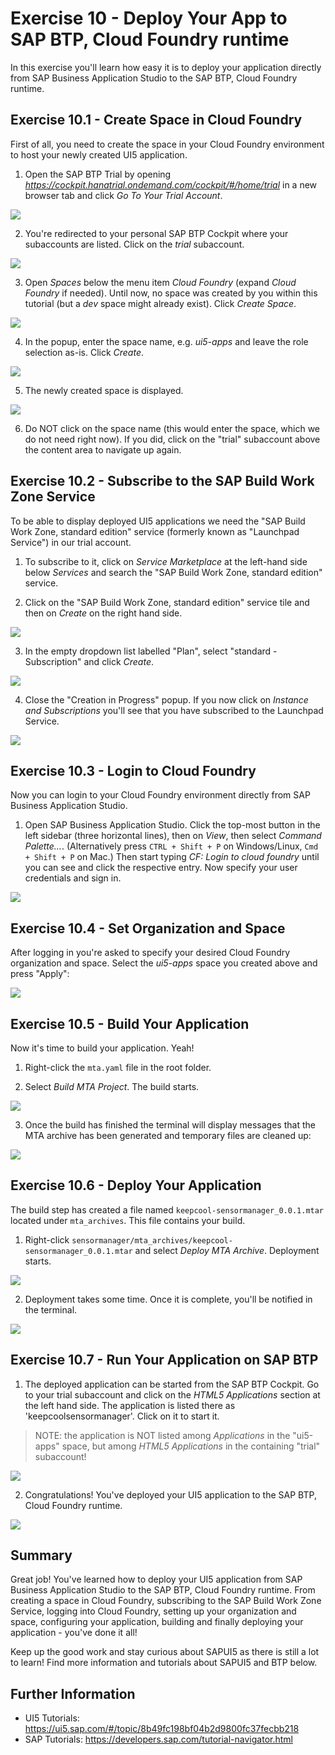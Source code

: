 
# Exercise 10 - Deploy Your App to SAP BTP, Cloud Foundry runtime

In this exercise you'll learn how easy it is to deploy your application directly from SAP Business Application Studio to the SAP BTP, Cloud Foundry runtime.

## Exercise 10.1 - Create Space in Cloud Foundry

First of all, you need to create the space in your Cloud Foundry environment to host your newly created UI5 application.

1. Open the SAP BTP Trial by opening *https://cockpit.hanatrial.ondemand.com/cockpit/#/home/trial* in a new browser tab and click *Go To Your Trial Account*.

![](images/11_01_0010.png)

2. You're redirected to your personal SAP BTP Cockpit where your subaccounts are listed. Click on the *trial* subaccount.

![](images/11_01_0020.png)

3. Open *Spaces* below the menu item *Cloud Foundry* (expand *Cloud Foundry* if needed). Until now, no space was created by you within this tutorial (but a *dev* space might already exist). Click *Create Space*.

![](images/11_01_0030.png)

4. In the popup, enter the space name, e.g. *ui5-apps* and leave the role selection as-is. Click *Create*.

![](images/11_01_0040.png)

5. The newly created space is displayed.

![](images/11_01_0050.png)

6. Do NOT click on the space name (this would enter the space, which we do not need right now). If you did, click on the "trial" subaccount above the content area to navigate up again.

## Exercise 10.2 - Subscribe to the SAP Build Work Zone Service

To be able to display deployed UI5 applications we need the "SAP Build Work Zone, standard edition" service (formerly known as "Launchpad Service") in our trial account.

1. To subscribe to it, click on *Service Marketplace* at the left-hand side below *Services* and search the "SAP Build Work Zone, standard edition" service.

2. Click on the "SAP Build Work Zone, standard edition" service tile and then on *Create* on the right hand side.

![](images/11_02_0010_B.png)

3. In the empty dropdown list labelled "Plan", select "standard - Subscription" and click *Create*.


![](images/11_02_0020_C.png)

4. Close the "Creation in Progress" popup. If you now click on *Instance and Subscriptions* you'll see that you have subscribed to the Launchpad Service.


![](images/11_02_0030_C.png)


## Exercise 10.3 - Login to Cloud Foundry

Now you can login to your Cloud Foundry environment directly from SAP Business Application Studio.

1. Open SAP Business Application Studio. Click the top-most button in the left sidebar (three horizontal lines), then on *View*, then select *Command Palette...*. (Alternatively press `CTRL + Shift + P` on Windows/Linux, `Cmd + Shift + P` on Mac.) Then start typing *CF: Login to cloud foundry* until you can see and click the respective entry.
Now specify your user credentials and sign in.

![](images/11_03_0005.png)

## Exercise 10.4 - Set Organization and Space

After logging in you're asked to specify your desired Cloud Foundry organization and space. Select the *ui5-apps* space you created above and press "Apply":


![](images/11_04_0010.png)

## Exercise 10.5 - Build Your Application

Now it's time to build your application. Yeah!

1. Right-click the `mta.yaml` file in the root folder.

2. Select *Build MTA Project*. The build starts.


![](images/11_06_0010.png)

3. Once the build has finished the terminal will display messages that the MTA archive has been generated and temporary files are cleaned up:


![](images/11_06_0020.png)


## Exercise 10.6 - Deploy Your Application

The build step has created a file named `keepcool-sensormanager_0.0.1.mtar` located under `mta_archives`. This file contains your build.

1. Right-click `sensormanager/mta_archives/keepcool-sensormanager_0.0.1.mtar` and select *Deploy MTA Archive*. Deployment starts.

![](images/11_07_0010.png)

2. Deployment takes some time. Once it is complete, you'll be notified in the terminal.

![](images/11_07_0020.png)

## Exercise 10.7 - Run Your Application on SAP BTP

1. The deployed application can be started from the SAP BTP Cockpit. Go to your trial subaccount and click on the *HTML5 Applications* section at the left hand side. The application is listed there as 'keepcoolsensormanager'. Click on it to start it.

> NOTE: the application is NOT listed among *Applications* in the "ui5-apps" space, but among *HTML5 Applications* in the containing "trial" subaccount!


![](images/11_08_0010.png)

2. Congratulations! You've deployed your UI5 application to the SAP BTP, Cloud Foundry runtime.

![](images/11_08_0020.png)

## Summary
Great job! You've learned how to deploy your UI5 application from SAP Business Application Studio to the SAP BTP, Cloud Foundry runtime. From creating a space in Cloud Foundry, subscribing to the SAP Build Work Zone Service, logging into Cloud Foundry, setting up your organization and space, configuring your application, building and finally deploying your application - you've done it all!

Keep up the good work and stay curious about SAPUI5 as there is still a lot to learn! Find more information and tutorials about SAPUI5 and BTP below.

## Further Information

* UI5 Tutorials: https://ui5.sap.com/#/topic/8b49fc198bf04b2d9800fc37fecbb218
* SAP Tutorials: https://developers.sap.com/tutorial-navigator.html